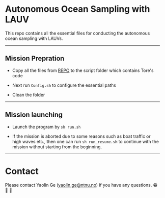 # Autonomous Ocean Sampling with LAUV

This repo contains all the essential files for conducting the autonomous ocean sampling with LAUVs.

---

## Mission Prepration
- Copy all the files from [REPO](https://github.com/MASCOT-NTNU/Missions/tree/master/Adaptive_script/Porto/Onboard) to the script folder which contains Tore's code

- Next run `Config.sh` to configure the essential paths

- Clean the folder

---

## Mission launching

- Launch the program by `sh run.sh`

- If the mission is aborted due to some reasons such as boat traffic or high waves etc., then one can run `sh run_resume.sh` to continue with the mission without starting from the beginning.


---

# Contact

Please contact Yaolin Ge (yaolin.ge@ntnu.no) if you have any questions. 😁 🤔 🤘
